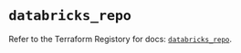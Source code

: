 # `databricks_repo`

Refer to the Terraform Registory for docs: [`databricks_repo`](https://registry.terraform.io/providers/databricks/databricks/1.22.0/docs/resources/repo).

